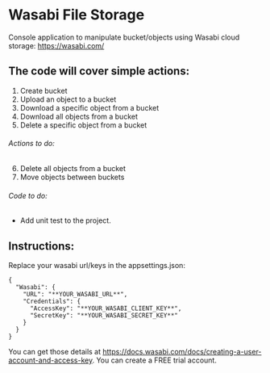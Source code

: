 # Wasabi File Storage
 
Console application to manipulate bucket/objects using Wasabi cloud storage: https://wasabi.com/

## The code will cover simple actions:
1. Create bucket
2. Upload an object to a bucket
3. Download a specific object from a bucket
4. Download all objects from a bucket
5. Delete a specific object from a bucket

###### Actions to do:
6. Delete all objects from a bucket
7. Move objects between buckets

###### Code to do:
- Add unit test to the project.

## Instructions:
Replace your wasabi url/keys in the appsettings.json:
```
{
  "Wasabi": {
    "URL": "**YOUR_WASABI_URL**",
    "Credentials": {
      "AccessKey": "**YOUR_WASABI_CLIENT_KEY**",
      "SecretKey": "**YOUR_WASABI_SECRET_KEY**"
    }
  }
}
```

You can get those details at https://docs.wasabi.com/docs/creating-a-user-account-and-access-key. You can create a FREE trial account.

